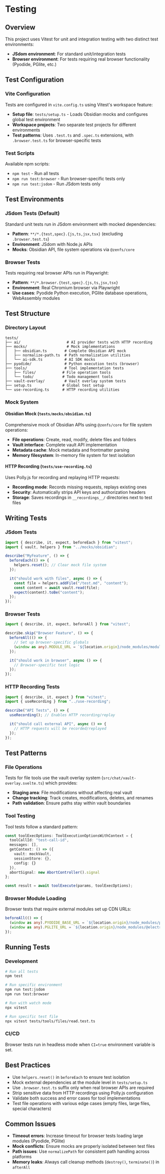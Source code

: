 # Testing

## Overview

This project uses Vitest for unit and integration testing with two distinct test environments:

- **JSdom environment**: For standard unit/integration tests
- **Browser environment**: For tests requiring real browser functionality (Pyodide, PGlite, etc.)

## Test Configuration

### Vite Configuration

Tests are configured in `vite.config.ts` using Vitest's workspace feature:

- **Setup file**: `tests/setup.ts` - Loads Obsidian mocks and configures global test environment
- **Workspace projects**: Two separate test projects for different environments
- **Test patterns**: Uses `.test.ts` and `.spec.ts` extensions, with `.browser.test.ts` for browser-specific tests

### Test Scripts

Available npm scripts:

- `npm test` - Run all tests
- `npm run test:browser` - Run browser-specific tests only  
- `npm run test:jsdom` - Run JSdom tests only

## Test Environments

### JSdom Tests (Default)

Standard unit tests run in JSdom environment with mocked dependencies:

- **Pattern**: `**/*.{test,spec}.{js,ts,jsx,tsx}` (excluding `.browser.test.ts`)
- **Environment**: JSdom with Node.js APIs
- **Mocks**: Obsidian API, file system operations via `@zenfs/core`

### Browser Tests

Tests requiring real browser APIs run in Playwright:

- **Pattern**: `**/*.browser.{test,spec}.{js,ts,jsx,tsx}`
- **Environment**: Real Chromium browser via Playwright
- **Use cases**: Pyodide Python execution, PGlite database operations, WebAssembly modules

## Test Structure

### Directory Layout

```
tests/
├── ai/                     # AI provider tests with HTTP recording
├── mocks/                  # Mock implementations
│   ├── obsidian.ts        # Complete Obsidian API mock
│   ├── normalize-path.ts  # Path normalization utilities
│   └── ai-sdk.ts          # AI SDK mocks
├── pyodide/               # Python execution tests (browser)
├── tools/                 # Tool implementation tests
│   ├── files/            # File operation tools
│   └── todo/             # Todo management tools
├── vault-overlay/         # Vault overlay system tests
├── setup.ts              # Global test setup
└── use-recording.ts      # HTTP recording utilities
```

### Mock System

#### Obsidian Mock (`tests/mocks/obsidian.ts`)

Comprehensive mock of Obsidian APIs using `@zenfs/core` for file system operations:

- **File operations**: Create, read, modify, delete files and folders
- **Vault interface**: Complete vault API implementation
- **Metadata cache**: Mock metadata and frontmatter parsing
- **Memory filesystem**: In-memory file system for test isolation

#### HTTP Recording (`tests/use-recording.ts`)

Uses Polly.js for recording and replaying HTTP requests:

- **Recording mode**: Records missing requests, replays existing ones
- **Security**: Automatically strips API keys and authorization headers
- **Storage**: Saves recordings in `__recordings__/` directories next to test files

## Writing Tests

### JSdom Tests

```typescript
import { describe, it, expect, beforeEach } from "vitest";
import { vault, helpers } from "../mocks/obsidian";

describe("MyFeature", () => {
  beforeEach(() => {
    helpers.reset(); // Clear mock file system
  });

  it("should work with files", async () => {
    const file = helpers.addFile("/test.md", "content");
    const content = await vault.read(file);
    expect(content).toBe("content");
  });
});
```

### Browser Tests

```typescript
import { describe, it, expect, beforeAll } from "vitest";

describe.skip("Browser Feature", () => {
  beforeAll(() => {
    // Set up browser-specific globals
    (window as any).MODULE_URL = `${location.origin}/node_modules/module/`;
  });

  it("should work in browser", async () => {
    // Browser-specific test logic
  });
});
```

### HTTP Recording Tests

```typescript
import { describe, it, expect } from "vitest";
import { useRecording } from "../use-recording";

describe("API Tests", () => {
  useRecording(); // Enables HTTP recording/replay

  it("should call external API", async () => {
    // HTTP requests will be recorded/replayed
  });
});
```

## Test Patterns

### File Operations

Tests for file tools use the vault overlay system (`src/chat/vault-overlay.svelte.ts`) which provides:

- **Staging area**: File modifications without affecting real vault
- **Change tracking**: Track creates, modifications, deletes, and renames
- **Path validation**: Ensure paths stay within vault boundaries

### Tool Testing

Tool tests follow a standard pattern:

```typescript
const toolExecOptions: ToolExecutionOptionsWithContext = {
  toolCallId: "test-call-id",
  messages: [],
  getContext: () => ({
    vault: mockVault,
    sessionStore: {},
    config: {}
  }),
  abortSignal: new AbortController().signal
};

const result = await toolExecute(params, toolExecOptions);
```

### Browser Module Loading

Browser tests that require external modules set up CDN URLs:

```typescript
beforeAll(() => {
  (window as any).PYODIDE_BASE_URL = `${location.origin}/node_modules/pyodide/`;
  (window as any).PGLITE_URL = `${location.origin}/node_modules/@electric-sql/pglite/dist/index.js`;
});
```

## Running Tests

### Development

```bash
# Run all tests
npm test

# Run specific environment
npm run test:jsdom
npm run test:browser

# Run with watch mode
npx vitest

# Run specific test file
npx vitest tests/tools/files/read.test.ts
```

### CI/CD

Browser tests run in headless mode when `CI=true` environment variable is set.

## Best Practices

- Use `helpers.reset()` in `beforeEach` to ensure test isolation
- Mock external dependencies at the module level in `tests/setup.ts`
- Use `.browser.test.ts` suffix only when real browser APIs are required
- Strip sensitive data from HTTP recordings using Polly.js configuration
- Validate both success and error cases for tool implementations
- Test file operations with various edge cases (empty files, large files, special characters)

## Common Issues

- **Timeout errors**: Increase timeout for browser tests loading large modules (Pyodide, PGlite)
- **Mock conflicts**: Ensure mocks are properly isolated between test files
- **Path issues**: Use `normalizePath` for consistent path handling across platforms
- **Memory leaks**: Always call cleanup methods (`destroy()`, `terminate()`) in `afterAll`